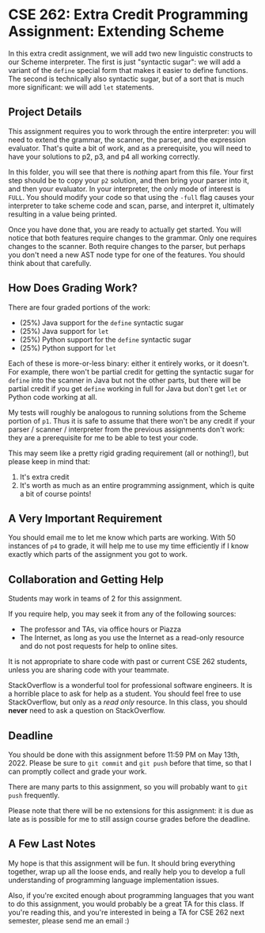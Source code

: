 # CSE 262: Extra Credit Programming Assignment: Extending Scheme

In this extra credit assignment, we will add two new linguistic constructs to
our Scheme interpreter.  The first is just "syntactic sugar": we will add a
variant of the `define` special form that makes it easier to define functions.
The second is technically also syntactic sugar, but of a sort that is much more
significant: we will add `let` statements.

## Project Details

This assignment requires you to work through the entire interpreter: you will
need to extend the grammar, the scanner, the parser, and the expression
evaluator.  That's quite a bit of work, and as a prerequisite, you will need to
have your solutions to p2, p3, and p4 all working correctly.

In this folder, you will see that there is *nothing* apart from this file.  Your
first step should be to copy your `p2` solution, and then bring your parser into
it, and then your evaluator.  In your interpreter, the only mode of interest is
`FULL`.  You should modify your code so that using the `-full` flag causes your
interpreter to take scheme code and scan, parse, and interpret it, ultimately
resulting in a value being printed.

Once you have done that, you are ready to actually get started.  You will notice
that both features require changes to the grammar.  Only one requires changes to
the scanner.  Both require changes to the parser, but perhaps you don't need a
new AST node type for one of the features.  You should think about that
carefully.

## How Does Grading Work?

There are four graded portions of the work:

- (25%) Java support for the `define` syntactic sugar
- (25%) Java support for `let`
- (25%) Python support for the `define` syntactic sugar
- (25%) Python support for `let`

Each of these is more-or-less binary: either it entirely works, or it doesn't.
For example, there won't be partial credit for getting the syntactic sugar for
`define` into the scanner in Java but not the other parts, but there will be
partial credit if you get `define` working in full for Java but don't get `let`
or Python code working at all.

My tests will roughly be analogous to running solutions from the Scheme portion
of `p1`.  Thus it is safe to assume that there won't be any credit if your
parser / scanner / interpreter from the previous assignments don't work: they
are a prerequisite for me to be able to test your code.

This may seem like a pretty rigid grading requirement (all or nothing!), but
please keep in mind that:

1. It's extra credit
2. It's worth as much as an entire programming assignment, which is quite a bit
   of course points!

## A Very Important Requirement

You should email me to let me know which parts are working.  With 50 instances
of `p4` to grade, it will help me to use my time efficiently if I know exactly
which parts of the assignment you got to work.

## Collaboration and Getting Help

Students may work in teams of 2 for this assignment.  

If you require help, you may seek it from any of the following sources:

- The professor and TAs, via office hours or Piazza
- The Internet, as long as you use the Internet as a read-only resource and do
  not post requests for help to online sites.

It is not appropriate to share code with past or current CSE 262 students,
unless you are sharing code with your teammate.

StackOverflow is a wonderful tool for professional software engineers.  It is a
horrible place to ask for help as a student.  You should feel free to use
StackOverflow, but only as a *read only* resource.  In this class, you should
**never** need to ask a question on StackOverflow.

## Deadline

You should be done with this assignment before 11:59 PM on May 13th, 2022.
Please be sure to `git commit` and `git push` before that time, so that I can
promptly collect and grade your work.

There are many parts to this assignment, so you will probably want to `git push`
frequently.

Please note that there will be no extensions for this assignment: it is due as
late as is possible for me to still assign course grades before the deadline.

## A Few Last Notes

My hope is that this assignment will be fun.  It should bring everything
together, wrap up all the loose ends, and really help you to develop a full
understanding of programming language implementation issues.

Also, if you're excited enough about programming languages that you want to do
this assignment, you would probably be a great TA for this class.  If you're
reading this, and you're interested in being a TA for CSE 262 next semester,
please send me an email :)
